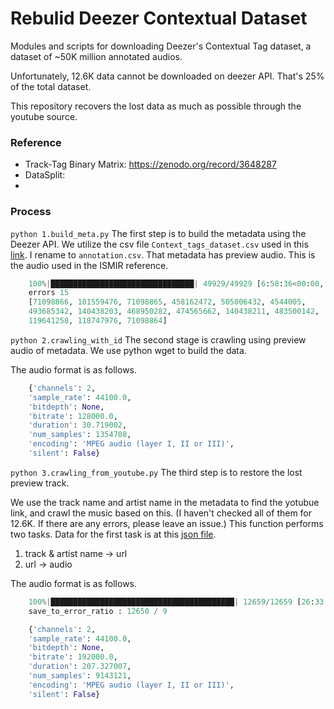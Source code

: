 # Rebulid Deezer Contextual Dataset

Modules and scripts for downloading Deezer's Contextual Tag dataset, a dataset of ~50K million annotated audios.

Unfortunately, 12.6K data cannot be downloaded on deezer API. That's 25% of the total dataset. 

This repository recovers the lost data as much as possible through the youtube source.

### Reference
- Track-Tag Binary Matrix: https://zenodo.org/record/3648287
- DataSplit: 
- 

### Process

`python 1.build_meta.py` The first step is to build the metadata using the Deezer API. 
We utilize the csv file `Context_tags_dataset.csv` used in this [link](https://zenodo.org/record/3648287). I rename to `annotation.csv`. 
That metadata has preview audio. This is the audio used in the ISMIR reference.

```python
    100%|████████████████████████████████| 49929/49929 [6:58:36<00:00,  1.99it/s]
    errors 15
    [71098866, 101559476, 71098865, 458162472, 505006432, 4544005, 
    493685342, 140438203, 468950282, 474565662, 140438211, 483500142, 
    119641258, 118747976, 71098864]
```

`python 2.crawling_with_id` The second stage is crawling using preview audio of metadata. We use python wget to build the data.

The audio format is as follows.

```python
    {'channels': 2,
    'sample_rate': 44100.0,
    'bitdepth': None,
    'bitrate': 128000.0,
    'duration': 30.719002,
    'num_samples': 1354708,
    'encoding': 'MPEG audio (layer I, II or III)',
    'silent': False}
 ```

`python 3.crawling_from_youtube.py` The third step is to restore the lost preview track.

We use the track name and artist name in the metadata to find the yotubue link, and crawl the music based on this. (I haven't checked all of them for 12.6K. If there are any errors, please leave an issue.) This function performs two tasks. Data for the first task is at this [json file](https://github.com/SeungHeonDoh/deezer_contextual_tag/dataset/id_to_url.json).

1. track & artist name -> url
2. url -> audio

The audio format is as follows.

```python
    100%|█████████████████████████████████████████| 12659/12659 [26:33:43<00:00]
    save_to_error_ratio : 12650 / 9

    {'channels': 2,
    'sample_rate': 44100.0,
    'bitdepth': None,
    'bitrate': 192000.0,
    'duration': 207.327007,
    'num_samples': 9143121,
    'encoding': 'MPEG audio (layer I, II or III)',
    'silent': False}
 ```